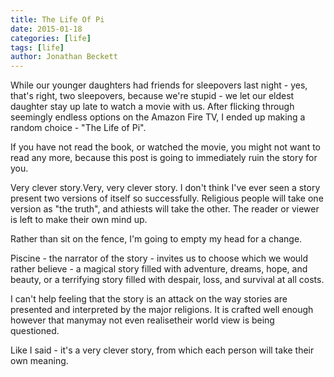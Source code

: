 ```yaml
---
title: The Life Of Pi
date: 2015-01-18
categories: [life]
tags: [life]
author: Jonathan Beckett
---
```


While our younger daughters had friends for sleepovers last night - yes, that's right, two sleepovers, because we're stupid - we let our eldest daughter stay up late to watch a movie with us. After flicking through seemingly endless options on the Amazon Fire TV, I ended up making a random choice - "The Life of Pi".

If you have not read the book, or watched the movie, you might not want to read any more, because this post is going to immediately ruin the story for you.

Very clever story.Very, very clever story. I don't think I've ever seen a story present two versions of itself so successfully. Religious people will take one version as "the truth", and athiests will take the other. The reader or viewer is left to make their own mind up.

Rather than sit on the fence, I'm going to empty my head for a change.

Piscine - the narrator of the story - invites us to choose which we would rather believe - a magical story filled with adventure, dreams, hope, and beauty, or a terrifying story filled with despair, loss, and survival at all costs.

I can't help feeling that the story is an attack on the way stories are presented and interpreted by the major religions. It is crafted well enough however that manymay not even realisetheir world view is being questioned.

Like I said - it's a very clever story, from which each person will take their own meaning.